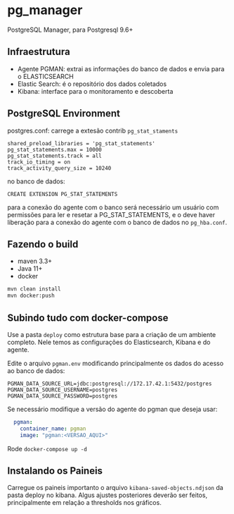 # pg_manager

PostgreSQL Manager, para Postgresql 9.6+ 

## Infraestrutura

- Agente PGMAN: extrai as informações do banco de dados e envia para o ELASTICSEARCH
- Elastic Search: é o repositório dos dados coletados 
- Kibana: interface para o monitoramento e descoberta

## PostgreSQL Environment

postgres.conf: carrege a extesão contrib `pg_stat_staments`

```
shared_preload_libraries = 'pg_stat_statements'
pg_stat_statements.max = 10000
pg_stat_statements.track = all
track_io_timing = on
track_activity_query_size = 10240
```

no banco de dados: 
```
CREATE EXTENSION PG_STAT_STATEMENTS
```

para a conexão do agente com o banco será necessário um usuário com permissões para ler e resetar a PG_STAT_STATEMENTS, 
e o deve haver liberação para a conexão do agente com o banco de dados no `pg_hba.conf`. 

## Fazendo o build

- maven 3.3+
- Java 11+
- docker

```bash
mvn clean install
mvn docker:push
```

## Subindo tudo com docker-compose

Use a pasta `deploy` como estrutura base para a criação de um ambiente completo. Nele temos as configurações do 
Elasticsearch, Kibana e do agente. 

Edite o arquivo `pgman.env` modificando principalmente os dados do acesso ao banco de dados:

```
PGMAN_DATA_SOURCE_URL=jdbc:postgresql://172.17.42.1:5432/postgres
PGMAN_DATA_SOURCE_USERNAME=postgres
PGMAN_DATA_SOURCE_PASSWORD=postgres
```

Se necessário modifique a versão do agente do pgman que deseja usar:

```yaml
  pgman:
    container_name: pgman
    image: "pgman:<VERSAO_AQUI>"
```

Rode `docker-compose up -d`

## Instalando os Paineis

Carregue os paineis importanto o arquivo `kibana-saved-objects.ndjson` da pasta deploy no kibana. Algus ajustes 
posteriores deverão ser feitos, principalmente em relação a thresholds nos gráficos.